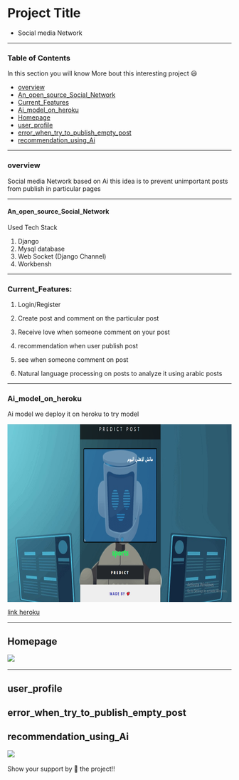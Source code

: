 # Project Title

 * Social media Network
 
---
### Table of Contents

In this section you will know More bout this interesting project :smiley:

- [overview](#overview)
- [An_open_source_Social_Network](#An_open_source_Social_Network)
- [Current_Features](#Current_Features)
- [Ai_model_on_heroku](#Ai_model_on_heroku)
- [Homepage](#Home_page)
- [user_profile](#user_profile)
- [error_when_try_to_publish_empty_post](#error_when_try_to_publish_empty_post)
- [recommendation_using_Ai ](#recommendation_using_Ai )


---

### overview

 Social media Network based on Ai this idea is to prevent unimportant posts from publish in particular pages 
 
---

#### An_open_source_Social_Network

Used Tech Stack

1. Django
2. Mysql database
3. Web Socket (Django Channel)
4. Workbensh
---

### Current_Features:

1. Login/Register

2. Create post and comment on the particular post

3. Receive love when someone comment on your post

4. recommendation when user publish post 

5. see when someone comment on post

5. Natural language processing on posts to analyze it using arabic posts

---

### Ai_model_on_heroku

Ai model we deploy it on heroku to try model 

<img src="./img/finaln.PNG" height="400" align = 'center'>

[link heroku](https://posts-classification.herokuapp.com/)


---
## Homepage

<img src="screenshots/one.png" height="400">

---
## user_profile

## error_when_try_to_publish_empty_post

## recommendation_using_Ai 

<img src="screenshots/two.png" height="400">



Show your support by 🌟 the project!!
